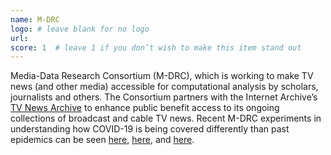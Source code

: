 ```yaml
---
name: M-DRC
logo: # leave blank for no logo
url:
score: 1  # leave 1 if you don’t wish to make this item stand out
---
```


Media-Data Research Consortium (M-DRC), which is working to make TV news (and other media) accessible for computational analysis by scholars, journalists and others.  The Consortium partners with the Internet Archive’s [TV News Archive](https://archive.org/details/tv) to enhance public benefit access to its ongoing collections of broadcast and cable TV news. Recent M-DRC experiments in understanding how COVID-19 is being covered differently than past epidemics can be seen [here](https://www.realclearpublicaffairs.com/public_affairs/2020/06/29/mentions_of_a_covid-19_vaccine_have_disappeared_on_television_news_497633.html), [here](https://www.realclearpublicaffairs.com/public_affairs/2020/06/29/at_its_media_peak_ebola_got_more_television_news_coverage_than_covid-19_did_497632.html), and [here](https://www.realclearpublicaffairs.com/public_affairs/2020/06/29/antivax_movement_gets_little_television_news_coverage_over_past_decade_497608.html).
